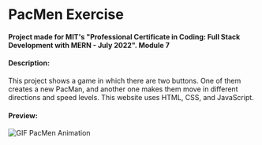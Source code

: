 # PacMen Exercise
#### Project made for MIT's "Professional Certificate in Coding: Full Stack Development with MERN - July 2022". Module 7
#### Description:
<p>This project shows a game in which there are two buttons. One of them creates a new PacMan, and another one makes them move in different directions and speed levels. This website uses HTML, CSS, and JavaScript.</p>

#### Preview:
<img src="https://i.postimg.cc/rsq9kqXk/Pac-Men-Exercise2.gif" alt="GIF PacMen Animation">


